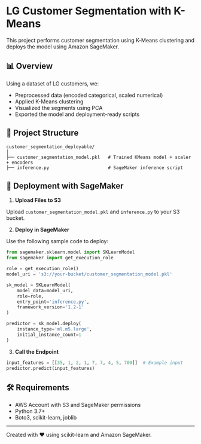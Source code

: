 
# LG Customer Segmentation with K-Means

This project performs customer segmentation using K-Means clustering and deploys the model using Amazon SageMaker.

## 📊 Overview
Using a dataset of LG customers, we:
- Preprocessed data (encoded categorical, scaled numerical)
- Applied K-Means clustering
- Visualized the segments using PCA
- Exported the model and deployment-ready scripts

## 📁 Project Structure
```
customer_segmentation_deployable/
│
├── customer_segmentation_model.pkl   # Trained KMeans model + scaler + encoders
├── inference.py                      # SageMaker inference script
```

## 🚀 Deployment with SageMaker

1. **Upload Files to S3**

Upload `customer_segmentation_model.pkl` and `inference.py` to your S3 bucket.

2. **Deploy in SageMaker**

Use the following sample code to deploy:

```python
from sagemaker.sklearn.model import SKLearnModel
from sagemaker import get_execution_role

role = get_execution_role()
model_uri = 's3://your-bucket/customer_segmentation_model.pkl'

sk_model = SKLearnModel(
    model_data=model_uri,
    role=role,
    entry_point='inference.py',
    framework_version='1.2-1'
)

predictor = sk_model.deploy(
    instance_type='ml.m5.large',
    initial_instance_count=1
)
```

3. **Call the Endpoint**

```python
input_features = [[35, 1, 2, 1, 7, 7, 4, 5, 700]]  # Example input
predictor.predict(input_features)
```

## 🛠 Requirements
- AWS Account with S3 and SageMaker permissions
- Python 3.7+
- Boto3, scikit-learn, joblib

---

Created with ❤️ using scikit-learn and Amazon SageMaker.
